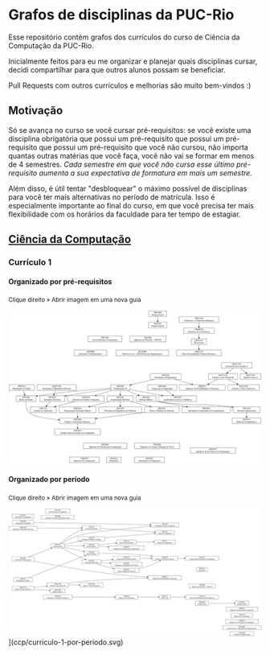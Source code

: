 # Grafos de disciplinas da PUC-Rio

Esse repositório contém grafos dos currículos do curso de Ciência da Computação da PUC-Rio.

Inicialmente feitos para eu me organizar e planejar quais disciplinas cursar, decidi compartilhar para que outros alunos possam se beneficiar.

Pull Requests com outros currículos e melhorias são muito bem-vindos :)

## Motivação

Só se avança no curso se você cursar pré-requisitos: se você existe uma disciplina obrigatória que possui um pré-requisito que possui um pré-requisito que possui um pré-requisito que você não cursou, não importa quantas outras matérias que você faça, você não vai se formar em menos de 4 semestres. *Cada semestre em que você não cursa esse último pré-requisito aumenta a sua expectativa de formatura em mais um semestre.*

Além disso, é útil tentar "desbloquear" o máximo possível de disciplinas para você ter mais alternativas no período de matrícula. Isso é especialmente importante ao final do curso, em que você precisa ter mais flexibilidade com os horários da faculdade para ter tempo de estagiar.

## [Ciência da Computação](ccp)

### Currículo 1

#### Organizado por pré-requisitos

<small>Clique direito » Abrir imagem em uma nova guia</small>

![Grafo de disciplinas](ccp/curriculo-1.svg "Currículo 0")

#### Organizado por período

<small>Clique direito » Abrir imagem em uma nova guia</small>

![Grafo de disciplinas](ccp/curriculo-1-por-periodo.svg "Currículo 0")](ccp/curriculo-1-por-periodo.svg)


